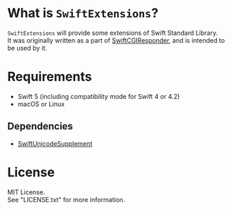 # What is `SwiftExtensions`?

`SwiftExtensions` will provide some extensions of Swift Standard Library.  
It was originally written as a part of [SwiftCGIResponder](https://github.com/YOCKOW/SwiftCGIResponder),
and is intended to be used by it.


# Requirements

- Swift 5 (including compatibility mode for Swift 4 or 4.2)
- macOS or Linux

## Dependencies

* [SwiftUnicodeSupplement](https://github.com/YOCKOW/SwiftUnicodeSupplement)


# License

MIT License.  
See "LICENSE.txt" for more information.

